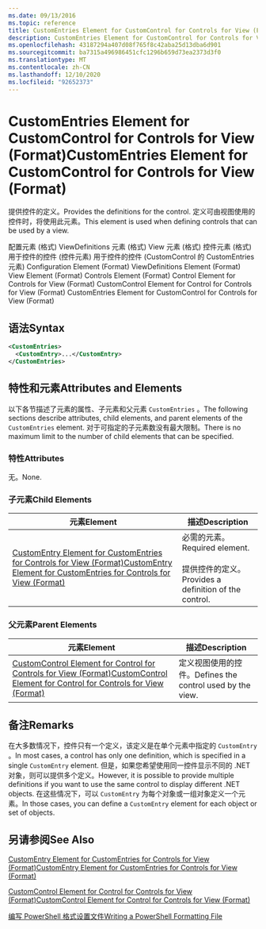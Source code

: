 ```yaml
---
ms.date: 09/13/2016
ms.topic: reference
title: CustomEntries Element for CustomControl for Controls for View (Format)
description: CustomEntries Element for CustomControl for Controls for View (Format)
ms.openlocfilehash: 43187294a407d08f765f8c42aba25d13dba6d901
ms.sourcegitcommit: ba7315a496986451cfc1296b659d73ea2373d3f0
ms.translationtype: MT
ms.contentlocale: zh-CN
ms.lasthandoff: 12/10/2020
ms.locfileid: "92652373"
---
```

# <a name="customentries-element-for-customcontrol-for-controls-for-view-format"></a><span data-ttu-id="b06e6-103">CustomEntries Element for CustomControl for Controls for View (Format)</span><span class="sxs-lookup"><span data-stu-id="b06e6-103">CustomEntries Element for CustomControl for Controls for View (Format)</span></span>

<span data-ttu-id="b06e6-104">提供控件的定义。</span><span class="sxs-lookup"><span data-stu-id="b06e6-104">Provides the definitions for the control.</span></span> <span data-ttu-id="b06e6-105">定义可由视图使用的控件时，将使用此元素。</span><span class="sxs-lookup"><span data-stu-id="b06e6-105">This element is used when defining controls that can be used by a view.</span></span>

<span data-ttu-id="b06e6-106">配置元素 (格式) ViewDefinitions 元素 (格式) View 元素 (格式) 控件元素 (格式) 用于控件的控件 (控件元素) 用于控件的控件 (CustomControl 的 CustomEntries 元素) </span><span class="sxs-lookup"><span data-stu-id="b06e6-106">Configuration Element (Format) ViewDefinitions Element (Format) View Element (Format) Controls Element (Format) Control Element for Controls for View (Format) CustomControl Element for Control for Controls for View (Format) CustomEntries Element for CustomControl for Controls for View (Format)</span></span>

## <a name="syntax"></a><span data-ttu-id="b06e6-107">语法</span><span class="sxs-lookup"><span data-stu-id="b06e6-107">Syntax</span></span>

```xml
<CustomEntries>
  <CustomEntry>...</CustomEntry>
</CustomEntries>
```

## <a name="attributes-and-elements"></a><span data-ttu-id="b06e6-108">特性和元素</span><span class="sxs-lookup"><span data-stu-id="b06e6-108">Attributes and Elements</span></span>

<span data-ttu-id="b06e6-109">以下各节描述了元素的属性、子元素和父元素 `CustomEntries` 。</span><span class="sxs-lookup"><span data-stu-id="b06e6-109">The following sections describe attributes, child elements, and parent elements of the `CustomEntries` element.</span></span> <span data-ttu-id="b06e6-110">对于可指定的子元素数没有最大限制。</span><span class="sxs-lookup"><span data-stu-id="b06e6-110">There is no maximum limit to the number of child elements that can be specified.</span></span>

### <a name="attributes"></a><span data-ttu-id="b06e6-111">特性</span><span class="sxs-lookup"><span data-stu-id="b06e6-111">Attributes</span></span>

<span data-ttu-id="b06e6-112">无。</span><span class="sxs-lookup"><span data-stu-id="b06e6-112">None.</span></span>

### <a name="child-elements"></a><span data-ttu-id="b06e6-113">子元素</span><span class="sxs-lookup"><span data-stu-id="b06e6-113">Child Elements</span></span>

|<span data-ttu-id="b06e6-114">元素</span><span class="sxs-lookup"><span data-stu-id="b06e6-114">Element</span></span>|<span data-ttu-id="b06e6-115">描述</span><span class="sxs-lookup"><span data-stu-id="b06e6-115">Description</span></span>|
|-------------|-----------------|
|[<span data-ttu-id="b06e6-116">CustomEntry Element for CustomEntries for Controls for View (Format)</span><span class="sxs-lookup"><span data-stu-id="b06e6-116">CustomEntry Element for CustomEntries for Controls for View (Format)</span></span>](./customentry-element-for-customentries-for-controls-for-view-format.md)|<span data-ttu-id="b06e6-117">必需的元素。</span><span class="sxs-lookup"><span data-stu-id="b06e6-117">Required element.</span></span><br /><br /> <span data-ttu-id="b06e6-118">提供控件的定义。</span><span class="sxs-lookup"><span data-stu-id="b06e6-118">Provides a definition of the control.</span></span>|

### <a name="parent-elements"></a><span data-ttu-id="b06e6-119">父元素</span><span class="sxs-lookup"><span data-stu-id="b06e6-119">Parent Elements</span></span>

|<span data-ttu-id="b06e6-120">元素</span><span class="sxs-lookup"><span data-stu-id="b06e6-120">Element</span></span>|<span data-ttu-id="b06e6-121">描述</span><span class="sxs-lookup"><span data-stu-id="b06e6-121">Description</span></span>|
|-------------|-----------------|
|[<span data-ttu-id="b06e6-122">CustomControl Element for Control for Controls for View (Format)</span><span class="sxs-lookup"><span data-stu-id="b06e6-122">CustomControl Element for Control for Controls for View (Format)</span></span>](./customcontrol-element-for-control-for-controls-for-view-format.md)|<span data-ttu-id="b06e6-123">定义视图使用的控件。</span><span class="sxs-lookup"><span data-stu-id="b06e6-123">Defines the control used by the view.</span></span>|

## <a name="remarks"></a><span data-ttu-id="b06e6-124">备注</span><span class="sxs-lookup"><span data-stu-id="b06e6-124">Remarks</span></span>

<span data-ttu-id="b06e6-125">在大多数情况下，控件只有一个定义，该定义是在单个元素中指定的 `CustomEntry` 。</span><span class="sxs-lookup"><span data-stu-id="b06e6-125">In most cases, a control has only one definition, which is specified in a single `CustomEntry` element.</span></span> <span data-ttu-id="b06e6-126">但是，如果您希望使用同一控件显示不同的 .NET 对象，则可以提供多个定义。</span><span class="sxs-lookup"><span data-stu-id="b06e6-126">However, it is possible to provide multiple definitions if you want to use the same control to display different .NET objects.</span></span> <span data-ttu-id="b06e6-127">在这些情况下，可以 `CustomEntry` 为每个对象或一组对象定义一个元素。</span><span class="sxs-lookup"><span data-stu-id="b06e6-127">In those cases, you can define a `CustomEntry` element for each object or set of objects.</span></span>

## <a name="see-also"></a><span data-ttu-id="b06e6-128">另请参阅</span><span class="sxs-lookup"><span data-stu-id="b06e6-128">See Also</span></span>

[<span data-ttu-id="b06e6-129">CustomEntry Element for CustomEntries for Controls for View (Format)</span><span class="sxs-lookup"><span data-stu-id="b06e6-129">CustomEntry Element for CustomEntries for Controls for View (Format)</span></span>](./customentry-element-for-customentries-for-controls-for-view-format.md)

[<span data-ttu-id="b06e6-130">CustomControl Element for Control for Controls for View (Format)</span><span class="sxs-lookup"><span data-stu-id="b06e6-130">CustomControl Element for Control for Controls for View (Format)</span></span>](./customcontrol-element-for-control-for-controls-for-view-format.md)

[<span data-ttu-id="b06e6-131">编写 PowerShell 格式设置文件</span><span class="sxs-lookup"><span data-stu-id="b06e6-131">Writing a PowerShell Formatting File</span></span>](./writing-a-powershell-formatting-file.md)
